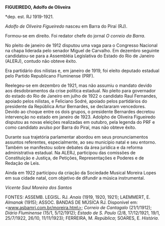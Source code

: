**FIGUEIREDO, Adolfo de Oliveira**

\*dep. est. RJ 1919-1921.

*Adolfo de Oliveira Figueiredo* nasceu em Barra do Piraí (RJ).

Formou-se em direito. Foi redator chefe do jornal *O correio da Barra*.

No pleito de janeiro de 1912 disputou uma vaga para o Congresso Nacional
na chapa liderada pelo senador Miguel de Carvalho. Em dezembro seguinte
candidatou-se para a Assembléia Legislativa do Estado do Rio de Janeiro
(ALERJ), contudo não obteve êxito.

Era partidário dos nilistas e, em janeiro de 1919, foi eleito deputado
estadual pelo Partido Republicano Fluminense (PRF).

Reelegeu-se em dezembro de 1921, mas não assumiu o mandato devido aos
desdobramentos da crise política estadual. No pleito para governador do
estado do Rio de Janeiro em julho de 1922 o candidato Raul Fernandes,
apoiado pelos nilistas, e Feliciano Sodré, apoiado pelos partidários do
presidente da República Artur Bernardes, se declararam vencedores.
Devido ao choque entre os dois grupos, o presidente Bernardes decretou
intervenção no estado em janeiro de 1923. Adolpho de Oliveira Figueiredo
disputou as novas eleições realizadas em outubro, pela legenda do PRF e
como candidato avulso por Barra do Piraí, mas não obteve êxito.

Durante sua trajetória parlamentar abordou em seus pronunciamentos
assuntos referentes, especialmente, ao seu município natal e seu
entorno. Também se manifestou sobre debates da área jurídica e da
reforma administrativa estadual. Na ALERJ, participou das comissões de
Constituição e Justiça, de Petições, Representações e Poderes e de
Redação de Leis.

Ainda em 1922 participou da criação da Sociedade Musical Moreira Lopes
em sua cidade natal, com objetivo de difundir a música instrumental.

*Vicente Saul Moreira dos Santos*

FONTES: ASSEMB. LEGISL. RJ. *Anais* (1919, 1920, 1921); LAEMMERT, E.
*Almanak* (1915); ASSOC. BANDAS DE MÚSICA RJ. Disponível em:
\<www.asbamrj.com.br/moreira.htm\>; *Correio de Cantagalo* (21/1/1912);
*Diário Fluminense* (15/1, 5/12/1912); *Estado de S. Paulo* (2/8,
17/12/1921, 19/1, 25/7/1922, 26/10, 11/11/1923); FERREIRA, M.
*República*; SOARES, E. *História*.
